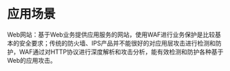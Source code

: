 # 应用场景
Web网站：基于Web业务提供应用服务的网站，使用WAF进行业务保护是比较基本的安全要求；传统的防火墙、IPS产品并不能很好的对应用层攻击进行检测和防护，WAF通过对HTTP协议进行深度解析和攻击分析，能有效检测和防护各种基于Web的应用攻击。



